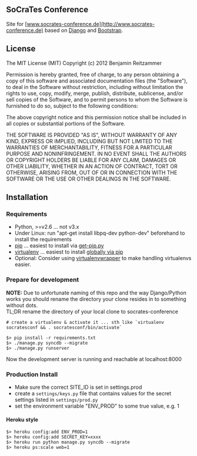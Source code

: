 ## SoCraTes Conference 
Site for [www.socrates-conference.de](http://www.socrates-conference.de) based on 
[Django](https://www.djangoproject.com/) and [Bootstrap](http://getbootstrap.com/).

## License

The MIT License (MIT)
Copyright (c) 2012 Benjamin Reitzammer

Permission is hereby granted, free of charge, to any person obtaining a copy of this software and associated documentation files (the "Software"), to deal in the Software without restriction, including without limitation the rights to use, copy, modify, merge, publish, distribute, sublicense, and/or sell copies of the Software, and to permit persons to whom the Software is furnished to do so, subject to the following conditions:

The above copyright notice and this permission notice shall be included in all copies or substantial portions of the Software.

THE SOFTWARE IS PROVIDED "AS IS", WITHOUT WARRANTY OF ANY KIND, EXPRESS OR IMPLIED, INCLUDING BUT NOT LIMITED TO THE WARRANTIES OF MERCHANTABILITY, FITNESS FOR A PARTICULAR PURPOSE AND NONINFRINGEMENT. IN NO EVENT SHALL THE AUTHORS OR COPYRIGHT HOLDERS BE LIABLE FOR ANY CLAIM, DAMAGES OR OTHER LIABILITY, WHETHER IN AN ACTION OF CONTRACT, TORT OR OTHERWISE, ARISING FROM, OUT OF OR IN CONNECTION WITH THE SOFTWARE OR THE USE OR OTHER DEALINGS IN THE SOFTWARE.

## Installation

### Requirements

* Python, >=v2.6 ... not v3.x 
* Under Linux: run "apt-get install libpq-dev python-dev" beforehand to install the requirements
* [pip](http://www.pip-installer.org/) ... easiest to install via [get-pip.py](http://www.pip-installer.org/en/latest/installing.html#install-or-upgrade-pip)
* [virtualenv](http://www.virtualenv.org/) ... easiest to install [globally via pip](http://www.virtualenv.org/en/latest/#installation)
* Optional: Consider using [virtualenvwrapper](http://virtualenvwrapper.readthedocs.org/en/latest/) to make handling virtualenvs easier. 

### Prepare for development

**NOTE:** Due to unfortunate naming of this repo and the way Django/Python works you should rename the directory your clone resides in to something without dots.  
TL;DR rename the directory of your local clone to socrates-conference

    # create a virtualenv & activate it ... sth like `virtualenv socratesconf && . socratesconf/bin/activate`
    
    $> pip install -r requirements.txt
    $> ./manage.py syncdb --migrate
    $> ./manage.py runserver
    
Now the development server is running and reachable at localhost:8000 

### Production Install

- Make sure the correct SITE_ID is set in settings.prod
- create a `settings/keys.py` file that contains values for the secret settings listed in 
  `settings/prod.py`
- set the environment variable "ENV_PROD" to some true value, e.g. 1
  
#### Heroku style

    $> heroku config:add ENV_PROD=1
    $> heroku config:add SECRET_KEY=xxxx
    $> heroku run python manage.py syncdb --migrate
    $> heroku ps:scale web=1  
